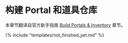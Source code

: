 # 构建 Portal 和道具仓库

本章节翻译自官方新手指南 [Build Portals & Inventory](https://support.google.com/ingress?hl=en#topic=3261403) 章节。

{% include "templates/not_finished_yet.md" %}